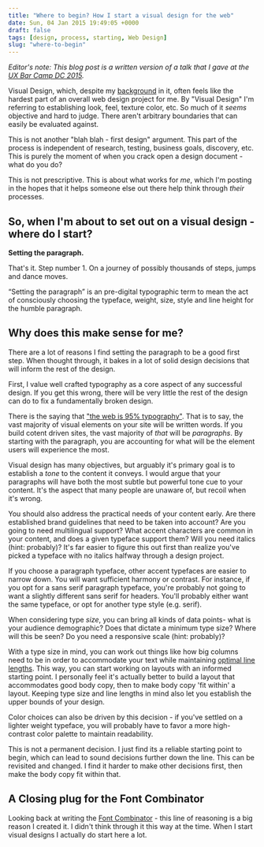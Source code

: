 ```yaml
---
title: "Where to begin? How I start a visual design for the web"
date: Sun, 04 Jan 2015 19:49:05 +0000
draft: false
tags: [design, process, starting, Web Design]
slug: "where-to-begin"
---
```


_Editor's note: This blog post is a written version of a talk that I gave at the [UX Bar Camp DC 2015](http://chipcullen.github.io/where-to-begin/#/)._

Visual Design, which, despite my [background](http://stamps.umich.edu/) in it, often feels like the hardest part of an overall web design project for me. By "Visual Design" I'm referring to establishing look, feel, texture color, etc. So much of it _seems_ objective and hard to judge. There aren't arbitrary boundaries that can easily be evaluated against.

This is not another "blah blah - first design" argument. This part of the process is independent of research, testing, business goals, discovery, etc. This is purely the moment of when you crack open a design document - what do you do?

This is not prescriptive. This is about what works for _me_, which I'm posting in the hopes that it helps someone else out there help think through _their_ processes.

<!--more-->

## So, when I'm about to set out on a visual design - where do I start?

**Setting the paragraph.**

That's it. Step number 1. On a journey of possibly thousands of steps, jumps and dance moves.

“Setting the paragraph” is an pre-digital typographic term to mean the act of consciously choosing the typeface, weight, size, style and line height for the humble paragraph.

## Why does this make sense for me?

There are a lot of reasons I find setting the paragraph to be a good first step. When thought through, it bakes in a lot of solid design decisions that will inform the rest of the design.

First, I value well crafted typography as a core aspect of any successful design. If you get this wrong, there will be very little the rest of the design can do to fix a fundamentally broken design.

There is the saying that ["the web is 95% typography"](https://ia.net/blog/the-web-is-all-about-typography-period/). That is to say, the vast majority of visual elements on your site will be written words. If you build cotent driven sites, the vast majority of _that_ will be _paragraphs_. By starting with the paragraph, you are accounting for what will be the element users will experience the most.

Visual design has many objectives, but arguably it's primary goal is to establish a _tone_ to the content it conveys. I would argue that your paragraphs will have both the most subtle but powerful tone cue to your content. It's the aspect that many people are unaware of, but recoil when it's wrong.

You should also address the practical needs of your content early. Are there established brand guidelines that need to be taken into account? Are you going to need multilingual support? What accent characters are common in your content, and does a given typeface support them? Will you need italics (hint: probably)? It's far easier to figure this out first than realize you've picked a typeface with no italics halfway through a design project.

If you choose a paragraph typeface, other accent typefaces are easier to narrow down. You will want sufficient harmony or contrast. For instance, if you opt for a sans serif paragraph typeface, you're probably not going to want a slightly different sans serif for headers. You'll probably either want the same typeface, or opt for another type style (e.g. serif).

When considering type _size_, you can bring all kinds of data points- what is your audience demographic? Does that dictate a minimum type size? Where will this be seen? Do you need a responsive scale (hint: probably)?

With a type size in mind, you can work out things like how big columns need to be in order to accommodate your text while maintaining [optimal line lengths](http://css-tricks.com/bookmarklet-colorize-text-45-75-characters-line-length-testing/). This way, you can start working on layouts with an informed starting point. I personally feel it's actually better to build a layout that accommodates good body copy, then to make body copy 'fit within' a layout. Keeping type size and line lengths in mind also let you establish the upper bounds of your design.

Color choices can also be driven by this decision - if you've settled on a lighter weight typeface, you will probably have to favor a more high-contrast color palette to maintain readability.

This is not a permanent decision. I just find its a reliable starting point to begin, which can lead to sound decisions further down the line. This can be revisited and changed. I find it harder to make other decisions first, then make the body copy fit within that.

## A Closing plug for the Font Combinator

Looking back at writing the [Font Combinator](http://font-combinator.com) - this line of reasoning is a big reason I created it. I didn't think through it this way at the time. When I start visual designs I actually do start here a lot.
